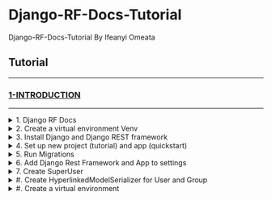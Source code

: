 # Django-RF-Docs-Tutorial

Django-RF-Docs-Tutorial By Ifeanyi Omeata

## Tutorial

---

### [1-INTRODUCTION](#)

---

<details>
  <summary>1. Django RF Docs</summary>

### [https://www.django-rest-framework.org/](https://www.django-rest-framework.org/)
</details>

<details>
  <summary>2. Create a virtual environment Venv</summary>

```python
  python -m venv venv
  source venv/bin/activate

  python -m venv venv
  Set-ExecutionPolicy Unrestricted -Scope Process
  source venv\Scripts\activate
```
</details>

<details>
  <summary>3. Install Django and Django REST framework</summary>

```python
  pip install django django-rest-framework django-shortcuts
```
```python
  pip freeze
```
```python
  pip install -r requirements.txt
```
```python
  pip freeze > requirements.txt
```
</details>

<details>
  <summary>4. Set up new project (tutorial) and app (quickstart)</summary>

```python
  django-admin startproject tutorial .
```
```python
  django-admin startapp quickstart
```

</details>

<details>
  <summary>5. Run Migrations</summary>

```python
  python manage.py makemigrations
```
```python
  python manage.py migrate
```

</details>

<details>
  <summary>6. Add Django Rest Framework and App to settings</summary>

[here](https://github.com/iomeata/Django-API-Tutorial-1/commit/388d9ef90e787e6836b472370251500993521611)

```python
INSTALLED_APPS = [
    'django.contrib.admin',
    'django.contrib.auth',
    'django.contrib.contenttypes',
    'django.contrib.sessions',
    'django.contrib.messages',
    'django.contrib.staticfiles',
    'rest_framework',
    'quickstart',
]
```

</details>

<details>
  <summary>7. Create SuperUser</summary>

```python
python manage.py createsuperuser --email admin@example.com --username admin
```

</details>

<details>
  <summary>#. Create HyperlinkedModelSerializer for User and Group</summary>

[here](https://github.com/iomeata/Django-RF-Docs-Tutorial/commit/3705344a5098b551dab1d2586928d71e6783dbae)

```python
from django.contrib.auth.models import User, Group
from rest_framework import serializers


class UserSerializer(serializers.HyperlinkedModelSerializer):
    class Meta:
        model = User
        fields = ['url', 'username', 'email', 'groups']


class GroupSerializer(serializers.HyperlinkedModelSerializer):
    class Meta:
        model = Group
        fields = ['url', 'name']
```

</details>

<details>
  <summary>#. Create a virtual environment</summary>

</details>



